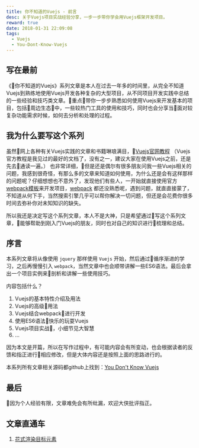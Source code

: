 ```yaml
---
title: 你不知道的Vuejs - 前言
desc: 关于Vuejs项目实战经验分享，一步一步带你学会用Vuejs框架开发项目。
reward: true
date: 2018-01-31 22:09:08
tags:
  - Vuejs
  - You-Dont-Know-Vuejs
---
```


## 写在最前

《你不知道的Vuejs》系列文章是本人在过去一年多的时间里，从完全不知道Vuejs到熟练地使用Vuejs开发各种复杂的大型项目，从不同项目开发实践中总结的一些经验和技巧类文章。重点带你一步步熟悉如何使用Vuejs来开发基本的项目，包括周边生态中，一些较热门工具的使用和技巧，同时也会分享当面对较复杂功能需求时候，如何去分析和处理的过程。

<!--more-->

## 我为什么要写这个系列

虽然网上各种有关Vuejs实践的文章和书籍琳琅满目，[Vuejs官网教程](https://cn.vuejs.org/v2/guide/) （Vuejs官方教程是我见过的最好的文档了，没有之一，建议大家在使用Vuejs之前，还是先去通读一遍。） 也非常详细，但是还是偶尔有很多朋友问我一些Vuejs相关的问题，我感到很奇怪，有那么多的文章来知道如何使用，为什么还是会有这样那样的问题呢？仔细想想也不意外了，发现他们有些人，一开始就直接使用官方 [webpack模板](https://github.com/vuejs-templates/webpack)来开发项目，[webpack](https://github.com/webpack/webpack) 都还没熟悉呢，遇到问题，就直直接蒙了，不知道从何下手，当然搜索引擎几乎可以帮你解决一切问题，但还是会花费你很多时间去弥补你对未知知识的缺失。

所以我还是决定写这个系列文章，本人不是大神，只是希望通过写这个系列文章，能够帮助到刚入门Vuejs的朋友，同时也对自己的知识进行梳理和总结。

## 序言

本系列文章将从像使用 `jquery` 那样使用 `Vuejs` 开始，然后通过循序渐进的学习，之后再慢慢引入 `webpack`，当然文章中也会顺带讲解一些ES6语法。最后会拿出一个项目实例来剖析和讲解一些使用技巧。

内容包括什么？

1. Vuejs的基本特性介绍及用法
2. Vuejs的高级用法
3. Vuejs结合webpack进行开发
4. 使用ES6语法快乐的玩耍Vuejs
5. Vuejs项目实战，小细节见大智慧
6. ...

因为本文是开篇，所以在写作过程中，有可能内容会有所变动，也会根据读者的反馈和指正进行相应修改，但是大体内容还是按照上面的思路进行的。

本系列所有文章相关源码都github上找到：[You Don't Know Vuejs](https://github.com/yugasun/You-Dont-Know-Vuejs)

## 最后

因为个人经验有限，文章难免会有所纰漏，欢迎大侠批评指正。

## 文章直通车

1. [花式渲染目标元素](/post/you-dont-know-vuejs-1.html)






